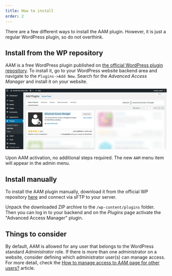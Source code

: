 ```yaml
---
title: How to install
order: 2
---
```


There are a few different ways to install the AAM plugin. However, it is just a regular WordPress plugin, so do not overthink.

## Install from the WP repository

AAM is a free WordPress plugin published on [the official WordPress plugin repository](https://wordpress.org/plugins/advanced-access-manager/). To install it, go to your WordPress website backend area and navigate to the `Plugins->Add New`. Search for the _Advanced Access Manager_ and install it on your website.

![Install AAM Plugin](./assets/aam-install.png)

Upon AAM activation, no additional steps required. The new `AAM` menu item will appear in the admin menu.

## Install manually

To install the AAM plugin manually, download it from the official WP repository [here](https://wordpress.org/plugins/advanced-access-manager/) and connect via sFTP to your server.

Unpack the downloaded ZIP archive to the `/wp-content/plugins` folder. Then you can log in to your backend and on the _Plugins_ page activate the "Advanced Access Manager" plugin.

## Things to consider

By default, AAM is allowed for any user that belongs to the WordPress standard _Administrator_ role. If there is more than one administrator on a website, consider defining which administrator user(s) can manage access. For more detail, check the [How to manage access to AAM page for other users?](/question/aam/manage-access-to-aam-for-other-users) article.
